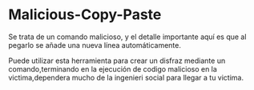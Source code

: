 # Malicious-Copy-Paste
Se trata de un comando malicioso, y el detalle importante aquí es que al pegarlo se añade una nueva línea automáticamente.

Puede utilizar esta herramienta para crear un disfraz mediante un comando,terminando en la ejecución de codigo malicioso en la victima,dependera mucho de la ingenieri social para llegar a tu victima.
